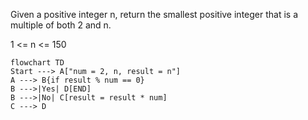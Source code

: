 Given a positive integer n, return the smallest positive integer that is a multiple of both 2 and n.
 

<!-- Example 1:

Input: n = 5
Output: 10
Explanation: The smallest multiple of both 5 and 2 is 10.
Example 2:

Input: n = 6
Output: 6
Explanation: The smallest multiple of both 6 and 2 is 6. Note that a number is a multiple of itself. -->
1 <= n <= 150
```mermaid
flowchart TD
Start ---> A["num = 2, n, result = n"]
A ---> B{if result % num == 0}
B --->|Yes| D[END]
B --->|No| C[result = result * num]
C ---> D
```
